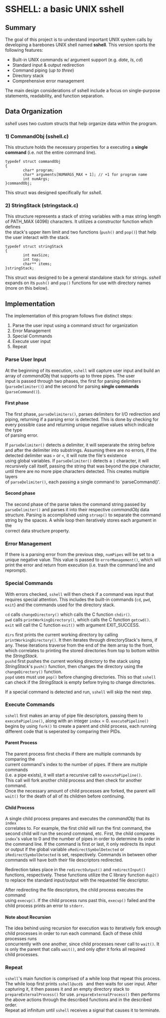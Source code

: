 # SSHELL: a basic UNIX sshell

## Summary
The goal of this project is to understand important UNIX system calls by  
developing a barebones UNIX shell named **sshell**. This version sports the  
following features:

- Built-in UNIX commands w/ argument support (e.g. *date*, *ls*, *cd*)
- Standard input & output redirection
- Command piping (*up to three*)
- Directory stack
- Comprehensive error management

The main design considerations of sshell include a focus on single-purpose  
statements, readability, and function separation.

## Data Organization

*sshell* uses two custom structs that help organize data within the program.  

### 1) CommandObj (sshell.c)
This structure holds the necessary properties for a executing a **single**  
**command** (i.e. not the entire command line). 

``` 
typedef struct commandObj
{
        char* program;
        char* arguments[NUMARGS_MAX + 1]; // +1 for program name
        int numArgs;
}commandObj;
```

This struct was designed specifically for *sshell*.

### 2) StringStack (stringstack.c)
This structure represents a stack of string variables with a max string length  
of PATH_MAX (4096) characters. It utilizes a constructor function which defines  
the stack's upper item limit and two functions (`push()` and `pop()`) that help  
the user interact with the stack.

```
typedef struct stringStack
{
        int maxSize;
        int top;
        char** items;
}stringStack;
```

This struct was designed to be a general standalone stack for strings. *sshell*  
expands on its  `push()` and `pop()` functions for use with directory names  
(more on this below).

## Implementation
The implementation of this program follows five distinct steps:

1. Parse the user input using a command struct for organization
2. Error Management
3. Special Commands
4. Execute user input
5. Repeat

### Parse User Input

At the beginning of its execution, `sshell` will capture user input and build an  
array of *commandObj* that supports up to three pipes. The user  
input is passed through two phases, the first for parsing delimiters  
(`parseDelimiter()`) and the second for parsing **single commands**  
(`parseCommand()`).

#### First phase
The first phase, `parseDelimiters()`, parses delimiters for I/O redirection and  
piping, returning if a parsing error is detected. This is done by checking for  
every possible case and returning unique negative values which indicate the type  
of parsing error. 

If `parseDelimiter()` detects a delimiter, it will seperarate the string before  
and after the delimiter into substrings. Assuming there are no errors, if the  
detected delimiter was `>` or `<`, it will note the file's existence  
using global variables. If `parseDelimiter()` detects a `|` character, it will  
recursively call itself, passing the string that was beyond the pipe character,  
until there are no more pipe characters detected. This creates multiple layers  
of `parseDelimiter()`, each passing a single command to `parseCommand()'.  

#### Second phase
The second phase of the parse takes the command string passed by  
`parseDelimiter()` and parses it into their respective *commandObj* data  
structure. Parsing is accomplished using `strsep()` to separate the command  
string by the spaces. A while loop then iteratively stores each argument in the  
correct data structure property.  

### Error Management

If there is a parsing error from the previous step, `numPipes` will be set to a  
unique negative value. This value is passed to `errorManagement()`, which will  
print the error and return from execution (i.e. trash the command line and  
reprompt).

### Special Commands

With errors checked, `sshell` will then check if a command was input that  
requires special attention. This includes the built-in commands (`cd`, `pwd`,   
`exit`) and the commands used for the directory stack.  
 
`cd` calls `changeDirectory()`  which calls the C function `chdir()`.  
`pwd` calls `printWorkingDirectory()`, which calls the C function `getcwd()`.  
`exit` will call the C function `exit()` with argument EXIT_SUCCESS.  
   
`dirs` first prints the current working directory by calling  
`printWorkingDirectory()`. It then iterates through directoryStack's items, if  
any. These iterations traverse from the end of the item array to the front,  
which correlates to printing the stored directories from top to bottom within  
the *StringStack*.  
`pushd` first pushes the current working directory to the stack using  
*StringStack*'s `push()` function, then changes the directory using the  
`changeDirectory()` function.  
`popd` uses must use `pop()` before changing directories. This so that `sshell`  
can check if the *StringStack* is empty before trying to change directories.

If a special command is detected and run, `sshell` will skip the next step.

### Execute Commands  
`sshell` first makes an array of pipe file descriptors, passing them to  
`executePipeline()`, along with an integer `index` = 0. `executePipeline()`  
begins by using `fork()` to create a parent and child process, each running  
different code that is seperated by comparing their PIDs.

#### Parent Process  
The parent process first checks if there are multiple commands by comparing the  
current command's index to the number of pipes. If there are multiple commands  
(i.e. a pipe exists), it will start a recursive call to `executePipeline()`.  
This call will fork another child process and then check for another command.  
Once the necessary amount of child processes are forked, the parent will  
`wait()` for the death of all of its children before continuing. 

#### Child Process  
A single child process prepares and executes the *commandObj* that its `index`  
correlates to. For example, the first child will run the first command, the  
second child will run the second command, etc. First, the child compares  
`index`'s value to 0 and the number of pipes in order to determine its order in  
the command line. If the command is first or last, it only redirects its input  
or output if the global variable `oRedirectSymbolDetected` or  
`iRedirectSymbolDetected` is set, respectively. Commands in between other  
commands will have both their file descriptors redirected. 

Redirection takes place in the `redirectOutput()` and `redirectInput()`  
functions, respectively. These functions utilize the C library function `dup2()`  
to replace the standard input/output with the requested file descriptor.

After redirecting the file descriptors, the child process executes the command  
using `execvp()`. If the child process runs past this, `execvp()` failed and the  
child process prints an error to `stderr`.

#### Note about Recursion
The idea behind using recursion for execution was to iteratively fork enough  
child processes in order to run each command. Each of these child processes runs  
concurrently with one another, since child processes never call to `wait()`. It  
is only the parent that calls `wait()`, and only *after* it forks all required  
child processes.

### Repeat

`sshell`'s main function is comprised of a while loop that repeat this process.  
The while loop first prints `sshell@ucd$ ` and then waits for user input. After  
capturing it, it then passes it and an empty directory stack to  
`prepareExternalProcess()` for use. `prepareExternalProcess()` then performs  
the  above actions through the described functions and in the described order.  
Repeat ad infinitum until `sshell` receives a signal that causes it to terminate.




















